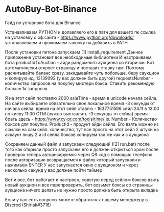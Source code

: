 # AutoBuy-Bot-Binance

Гайд по уставноке бота для Binance
 
Устанавливаем PYTHON и
долавляего его в патч для вашего
пк
ссылка на установку с оф.сайта -
https://www.python.org/downloads/
устанавливаем и прожимаем галочку на
добавить в PATH


После установки питона запускаем [1] install_requirement
Данное приложение установит все необходимые библиотеки 
И настраиваем бота
productIdToAuction - айди рандомного
аукциона со вторички. Бот
автоматически откроет страницу и
поставит ставку там. 
Поэтому
расчитывайте баланс сразу,
закидывайте чуть побольше.
беру саукцион и копирую ид, 13139092 (у
вас должен быть другой)
requestsNumber - количество
запросов на покупку мистери бокса.
Ставить рекомендую больше 1к
запросов.

Я на этот сейл поставлю 2000
saleTime - время в unicode начала
сейла. 
На сайте выбираете
обязательно свое локальное время
-3 секунды от начала сейла.
время на этот сейл ставлю - 1637751596
сейл 24.11 в 13:00 по киеву 11:00 GTM
(нужно выставлять -3 секунды от
сейла)
время брать здесь - https://www.cy-pr.com/tools/time/
js. Number - Количество боксов для
покупки. ProductId - продукт айди
сейла. Его взять можно из ссылки
на сам сейл.
количество, тут все просто на этот
сейл 2 штуки на аккаунт пишу 2
и id сейла боксов копируем так же как и
с аукциона

Сохраняем данный файл и
запускаем следующий ([2] run.bat)
после того как открыли просто запускаем
его и должен открыться хром после
проверок
теперь авторизируемся через QR код с
помощью телефона
после авторизации возвращаемся к
файлу который запускали и нажимаем
ENTER
У нас запускается окно с аукционом
и через несколько секунд у вас должен
пойти таймер

Вот и все, бот работает и настроен,
советую перед сейлом боксов взять
новый аукцион и все перепроверить,
бот возьмет боксы со страницы
аукциона ничего делать не нужно
просто должна быть открыта вкладка


Если у вас есть вопросы можете обратится к нашему менеджеру в Discrod (Shirlak#3716)
